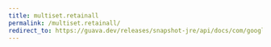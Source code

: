 ```yaml
---
title: multiset.retainall
permalink: /multiset.retainall/
redirect_to: https://guava.dev/releases/snapshot-jre/api/docs/com/google/common/collect/Multiset.html#retainAll-java.util.Collection-
---
```

